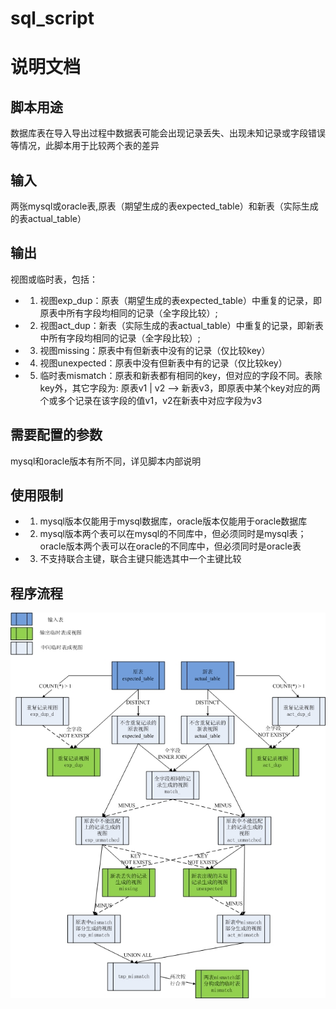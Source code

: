 # sql_script
说明文档
====================================
脚本用途
-----------------------------------------------------------------------------------------
数据库表在导入导出过程中数据表可能会出现记录丢失、出现未知记录或字段错误等情况，此脚本用于比较两个表的差异

输入
---------------------------------------------------------------------------------------------
两张mysql或oracle表,原表（期望生成的表expected_table）和新表（实际生成的表actual_table）

输出
-------------------------------------
视图或临时表，包括：
>
* 1. 视图exp_dup：原表（期望生成的表expected_table）中重复的记录，即原表中所有字段均相同的记录（全字段比较）;
* 2. 视图act_dup：新表（实际生成的表actual_table）中重复的记录，即新表中所有字段均相同的记录（全字段比较）;
* 3. 视图missing：原表中有但新表中没有的记录（仅比较key）
* 4. 视图unexpected：原表中没有但新表中有的记录（仅比较key）
* 5. 临时表mismatch：原表和新表都有相同的key，但对应的字段不同。表除key外，其它字段为: 原表v1 | v2 -->    新表v3，即原表中某个key对应的两个或多个记录在该字段的值v1，v2在新表中对应字段为v3
>
需要配置的参数
-----------------------------------------------------------------
mysql和oracle版本有所不同，详见脚本内部说明
>
使用限制
----------------------------------------------------------------------------
* 1. mysql版本仅能用于mysql数据库，oracle版本仅能用于oracle数据库
* 2. mysql版本两个表可以在mysql的不同库中，但必须同时是mysql表；oracle版本两个表可以在oracle的不同库中，但必须同时是oracle表
* 3. 不支持联合主键，联合主键只能选其中一个主键比较

程序流程
---------------------------------------------------


![github](https://github.com/xijianhe-edp/sql_script/blob/master/processing_chart.jpg "github") 
